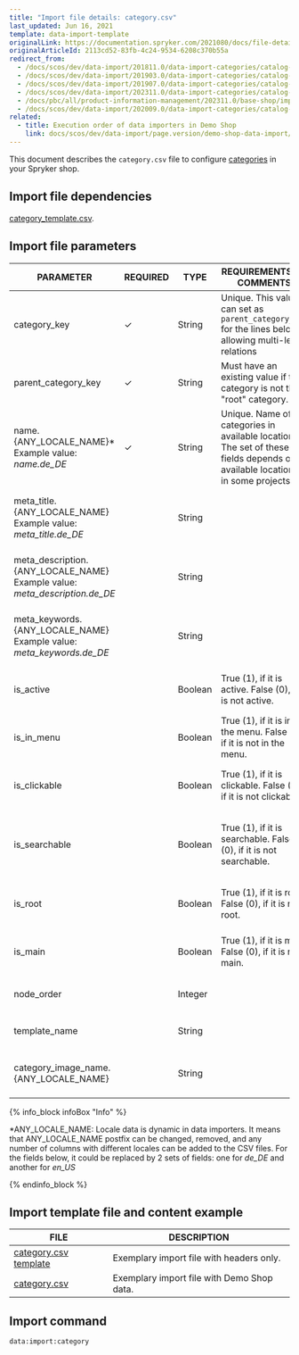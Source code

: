 ```yaml
---
title: "Import file details: category.csv"
last_updated: Jun 16, 2021
template: data-import-template
originalLink: https://documentation.spryker.com/2021080/docs/file-details-categorycsv
originalArticleId: 2113cd52-83fb-4c24-9534-6208c370b55a
redirect_from:
  - /docs/scos/dev/data-import/201811.0/data-import-categories/catalog-setup/categories/file-details-category.csv.html
  - /docs/scos/dev/data-import/201903.0/data-import-categories/catalog-setup/categories/file-details-category.csv.html
  - /docs/scos/dev/data-import/201907.0/data-import-categories/catalog-setup/categories/file-details-category.csv.html
  - /docs/scos/dev/data-import/202311.0/data-import-categories/catalog-setup/categories/file-details-category.csv.html
  - /docs/pbc/all/product-information-management/202311.0/base-shop/import-and-export-data/categories-data-import/file-details-category.csv.html
  - /docs/scos/dev/data-import/202009.0/data-import-categories/catalog-setup/categories/file-details-category.csv.html
related:
  - title: Execution order of data importers in Demo Shop
    link: docs/scos/dev/data-import/page.version/demo-shop-data-import/execution-order-of-data-importers-in-demo-shop.html
---
```


This document describes the `category.csv` file to configure [categories](/docs/pbc/all/product-information-management/{{page.version}}/base-shop/feature-overviews/category-management-feature-overview.html) in your Spryker shop.

## Import file dependencies

[category_template.csv](/docs/pbc/all/product-information-management/{{page.version}}/base-shop/import-and-export-data/categories-data-import/import-file-details-category-template.csv.html).

## Import file parameters

| PARAMETER                                                                     | REQUIRED | TYPE    | REQUIREMENTS OR COMMENTS                                                                                                    | DESCRIPTION                                                   |
| ----------------------------------------------------------------------------- | -------- | ------- | --------------------------------------------------------------------------------------------------------------------------- | ------------------------------------------------------------- |
| category_key                                                                  | &check;  | String  | Unique. This value can set as `parent_category_key` for the lines below, allowing multi-level relations                     | Category key identifier.                                      |
| parent_category_key                                                           | &check;  | String  | Must have an existing value if the category is not the "root" category.                                                     | Parent category key identifier.                               |
| name.{ANY_LOCALE_NAME}*<br>Example value: *name.de_DE*                        | &check;  | String  | Unique. Name of categories in available locations. The set of these fields depends on available locations in some projects. | Category name in the specified location (DE for our example). |
| meta_title.{ANY_LOCALE_NAME}<br>Example value: *meta_title.de_DE*             |          | String  |                                                                                                                             | Title in the specified location (DE for our example).         |
| meta_description.{ANY_LOCALE_NAME}<br>Example value: *meta_description.de_DE* |          | String  |                                                                                                                             | Description in the specified location (DE for our example).   |
| meta_keywords.{ANY_LOCALE_NAME}<br>Example value: *meta_keywords.de_DE*       |          | String  |                                                                                                                             | Keywords in the specified location (DE for our example).      |
| is_active                                                                     |          | Boolean | True (1), if it is active. False (0), if it is not active.                                                                  | Indicates if the category is active or not.                   |
| is_in_menu                                                                    |          | Boolean | True (1), if it is in the menu. False (0), if it is not in the menu.                                                        | Indicates if the category is in the menu or not.              |
| is_clickable                                                                  |          | Boolean | True (1), if it is clickable. False (0), if it is not clickable.                                                            | Indicates if the category is clickable or not.                |
| is_searchable                                                                 |          | Boolean | True (1), if it is searchable. False (0), if it is not searchable.                                                          | Indicates if it is a searchable category in the menu or not.  |
| is_root                                                                       |          | Boolean | True (1), if it is root. False (0), if it is not root.                                                                      | Indicates if it is a root category or not.                    |
| is_main                                                                       |          | Boolean | True (1), if it is main. False (0), if it is not main.                                                                      | Indicates if it is a main category or not.                    |
| node_order                                                                    |          | Integer |                                                                                                                             | Order of the category node.                                   |
| template_name                                                                 |          | String  |                                                                                                                             | Template name of the category.                                |
| category_image_name.{ANY_LOCALE_NAME}                                         |          | String  |                                                                                                                             | Name of the image for the category in the locale.             |

{% info_block infoBox "Info" %}

*ANY_LOCALE_NAME: Locale data is dynamic in data importers. It means that ANY_LOCALE_NAME postfix can be changed, removed, and any number of columns with different locales can be added to the CSV files. For the fields below, it could be replaced by 2 sets of fields: one for *de_DE* and another for *en_US*

{% endinfo_block %}



## Import template file and content example

| FILE                                                                                                                                                                                                                    | DESCRIPTION                                |
| ----------------------------------------------------------------------------------------------------------------------------------------------------------------------------------------------------------------------- | ------------------------------------------ |
| [category.csv template](https://spryker.s3.eu-central-1.amazonaws.com/docs/Developer+Guide/Back-End/Data+Manipulation/Data+Ingestion/Data+Import/Data+Import+Categories/Catalog+Setup/Categories/category_template.csv) | Exemplary import file with headers only.   |
| [category.csv](https://spryker.s3.eu-central-1.amazonaws.com/docs/Developer+Guide/Back-End/Data+Manipulation/Data+Ingestion/Data+Import/Data+Import+Categories/Catalog+Setup/Categories/category.csv)                   | Exemplary import file with Demo Shop data. |


## Import command

```bash
data:import:category
```
